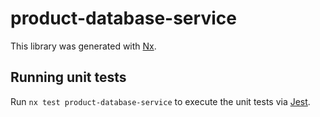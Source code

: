 # product-database-service

This library was generated with [Nx](https://nx.dev).

## Running unit tests

Run `nx test product-database-service` to execute the unit tests via [Jest](https://jestjs.io).
